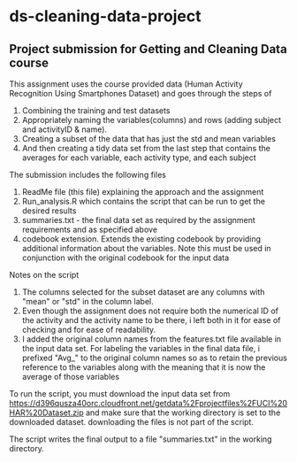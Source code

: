 # ds-cleaning-data-project
## Project submission for Getting and Cleaning Data course 

This assignment uses the course provided data (Human Activity Recognition Using Smartphones Dataset) and goes through the steps of

1. Combining the training and test datasets 
2. Appropriately naming the variables(columns) and rows (adding subject and activityID & name).
3. Creating a subset of the data that has just the std and mean variables 
4. And then creating a tidy data set from the last step that contains the averages for each variable, each activity type, and each subject 

The submission includes the following files 
1. ReadMe file (this file) explaining the approach and the assignment 
2. Run_analysis.R which contains the script that can be run to get the desired results 
3. summaries.txt - the final data set as required by the assignment requirements and as specified above 
4. codebook extension. Extends the existing codebook by providing additional information about the variables. Note this must be used in conjunction with the original codebook for the input data 

Notes on the script 
1. The columns selected for the subset dataset are any columns with "mean" or "std" in the column label. 
2. Even though the assignment does not require both the numerical ID of the activity and the activity name to be there, i left both in it for ease of checking and for ease of readability.  
3. I added the original column names from the features.txt file available in the input data set.  For labeling the variables in the final data file, i prefixed "Avg_" to the original column names so as to retain the previous reference to the variables along with the meaning that it is now the average of those variables  

To run the script, you must download the input data set from https://d396qusza40orc.cloudfront.net/getdata%2Fprojectfiles%2FUCI%20HAR%20Dataset.zip and make sure that the working directory is set to the downloaded dataset. downloading the files is not part of the script. 

The script writes the final output to a file "summaries.txt" in the working directory. 
